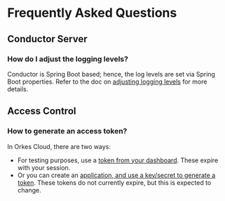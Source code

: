# Frequently Asked Questions

## Conductor Server

### How do I adjust the logging levels?

Conductor is Spring Boot based; hence, the log levels are set via Spring Boot properties. Refer to the doc on [adjusting logging levels](https://orkes.io/content/docs/how-tos/Monitoring/Conductor-LogLevel) for more details.

## Access Control

### How to generate an access token?
In Orkes Cloud, there are two ways:

* For testing purposes, use a [token from your dashboard](https://orkes.io/content/docs/getting-started/concepts/access-control-applications#prototyping). These expire with your session.
* Or you can create an [application, and use a key/secret to generate a token](https://orkes.io/content/docs/getting-started/concepts/access-control-applications#application). These tokens do not currently expire, but this is expected to change.